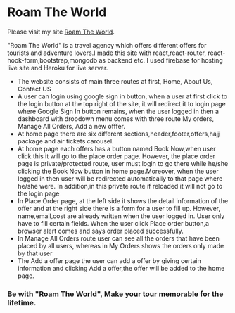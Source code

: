 # Roam The World

Please visit my site [Roam The World](https://tourism-site-79a03.web.app/).

"Roam The World" is a travel agency which offers different offers for tourists and adventure lovers.I made this site with react,react-router, react-hook-form,bootstrap,mongodb as backend etc. I used firebase for hosting live site and Heroku for live server. 

* The website consists of main three routes at first, Home, About Us, Contact US
* A user can login using google sign in button, when a user at first click to the login button at the top right of the site, it will redirect it to login page where Google Sign In button remains, when the user logged in then a dashboard with dropdown menu comes with three route My orders, Manage All Orders, Add a new offfer.
* At home page there are six different sections,header,footer,offers,hajj package and air tickets carousel.
* At home page each offers has a button named Book Now,when user click this it will go to the place order page. However, the place order page is private/protected route, user must login to go there while he/she clicking the Book Now button in home page.Moreover, when the user logged in then user will be redirected automatically to that page where he/she were. In addition,in this private route if reloaded it will not go to the login page
* In Place Order page, at the left side it shows the detail information of the offer and at the right side there is a form for a user to fill up. However, name,email,cost are already written when the user logged in. User only have to fill certain fields. When the user click Place order button,a browser alert comes and says order placed successfully.
* In Manage All Orders route user can see all the orders that have been placed by all users, whereas in My Orders shows the orders only made by that user
* The Add a offer page the user can add a offer by giving certain information and clicking Add a offer,the offer will be added to the home page.
### Be with "Roam The World", Make your tour memorable for the lifetime.


